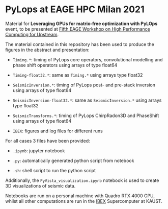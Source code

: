 # PyLops at EAGE HPC Milan 2021

Material for **Leveraging GPUs for matrix-free optimization with PyLOps** event,
to be presented at [Fifth EAGE Workshop on High Performance Computing for Upstream](https://eage.eventsair.com/fifth-hpc-ws/).

The material contained in this repository has been used to produce the figures in the abstract and presentation:

- ``Timing.*``: timing of PyLops core operators, convolutional modelling and phase shift operators using arrays of type float64

- ``Timing-float32.*``: same as ``Timing.*`` using arrays type float32

- ``SeismicInversion.*``: timing of PyLops post- and pre-stack inversion using arrays of type float64

- ``SeismicInversion-float32.*``: same as ``SeismicInversion.*`` using arrays type float32

- ``SeismicTransforms.*``: timing of PyLops ChirpRadon3D and PhaseShift using arrays of type float64

- ``IBEX``: figures and log files for different runs

For all cases 3 files have been provided: 

- ``.ipynb``: jupyter notebook

- ``.py``: automatically generated python script from notebook

- ``.sh``: shell script to run the python script


Additionally, the ``PyVista_visualization.ipynb`` notebook is used to create 3D visualizations of seismic data.


Notebooks are run on a personal machine with Quadro RTX 4000 GPU, whilst all other computations are run in 
the [IBEX](https://www.hpc.kaust.edu.sa/ibex) Supercomputer at KAUST.

